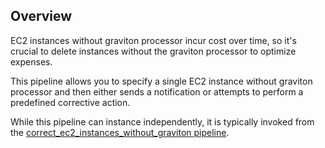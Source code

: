 ## Overview

EC2 instances without graviton processor incur cost over time, so it's crucial to delete instances without the graviton processor to optimize expenses.

This pipeline allows you to specify a single EC2 instance without graviton processor and then either sends a notification or attempts to perform a predefined corrective action.

While this pipeline can instance independently, it is typically invoked from the [correct_ec2_instances_without_graviton pipeline](https://hub.flowpipe.io/mods/turbot/aws_thrifty/pipelines/aws_thrifty.pipeline.correct_ec2_instances_without_graviton).
